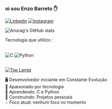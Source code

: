 ### oi sou Enzo Barreto ✋
[![Linkedin](https://img.shields.io/badge/LinkedIn-0077B5?style=for-the-badge&logo=linkedin&logoColor=white)](www.linkedin.com/in/enzo-barreto-sarmento-0772a62b1)
[![Instagram](https://img.shields.io/badge/Instagram-E4405F?style=for-the-badge&logo=instagram&logoColor=white)](https://www.instagram.com/barret.enz?igsh=d3R2amNjem03YTli)

![Anurag's GitHub stats](https://github-readme-stats.vercel.app/api?username=enzobrt0-0&show_icons=true&theme=radical)

Tecnologia que ultilizo :
<div style = "display: inline_block"><br/>
  <img align="center" alt= "C" src="https://img.shields.io/badge/C-00599C?style=for-the-badge&logo=c&logoColor=white">
  <img align="center" alt= "Python" src="https://img.shields.io/badge/Python-3776AB?style=for-the-badge&logo=python&logoColor=white">
  
</div></br>

[![Top Langs](https://github-readme-stats.vercel.app/api/top-langs/?username=enzobrt0-0&layout=donut)](https://github.com/anuraghazra/github-readme-stats)

🖥️ Desenvolvedor iniciante em Constante Evolução  
🚀 Apaixonado por tecnologia  
🌱 Aprendendo: C e Python   
🔨 Construindo: Projetos pessoais  
💡 Foco atual: nenhum foco no momento


<!--
**enzobrt0-0/enzobrt0-0** is a ✨ _special_ ✨ repository because its `README.md` (this file) appears on your GitHub profile.

Here are some ideas to get you started:

- 🔭 I’m currently working on ...
- 🌱 I’m currently learning ...
- 👯 I’m looking to collaborate on ...
- 🤔 I’m looking for help with ...
- 💬 Ask me about ...
- 📫 How to reach me: ...
- 😄 Pronouns: ...
- ⚡ Fun fact: ...
-->
